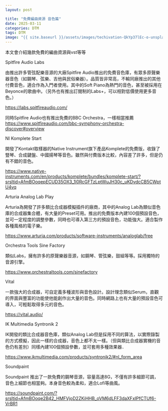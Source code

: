 ```yaml
---
layout: post

title: "免費編曲資源 音色篇"
date: 2025-03-11
categories: DTM
tags: DTM
image: "{{ site.baseurl }}/assets/images/techivation-QkYp37lEc-o-unsplash.jpg"
---
```


本文會介紹幾款免費的編曲資源與vst等等

Spitfire Audio Labs

由推出許多管弦配樂音源的大廠Spitfire Audio推出的免費音色庫，有眾多原聲樂器音色（如鋼琴、弦樂、吉他與民俗樂器）。品質皆非常高，不輸同廠推出的其他付費音色，適合作為入門者使用。其中的Soft Piano為熱門的音色，甚至被採用在Beyonce的歌曲中。（另外也有推出訂閱制的Labs+，可以相對低價使用更多音色。）

https://labs.spitfireaudio.com/

同時Spitfire Audio也有推出免費的BBC Orchestra，一樣相當推薦
https://www.spitfireaudio.com/bbc-symphony-orchestra-discover#overview

NI Komplete Start

開發了Kontakt取樣器的Native Instrument旗下產品Komplete的免費版，收錄了豎琴、合成鍵盤、中國揚琴等音色。雖然與付費版本比較，內容差了許多，但是仍有不錯的音色。

https://www.native-instruments.com/en/products/komplete/bundles/komplete-start/?srsltid=AfmBOoqepECUD35OX3_1l0RcGFTzLptWuJH30c_uKDvdcCB5CWptU4vq

Arturia Analog Lab Play

Arturia為開發了許多類比合成器模擬插件的廠商，其中的Analog Lab為類似音色庫的合成器集合體，有大量的Preset可用。推出的免費版本內建100個預設音色，並可一定程度的調整參數，同時也可導入第三方的預設音色，功能強大。適合製作各種風格的電子樂。

https://www.arturia.com/products/software-instruments/analoglab/free

Orchestra Tools Sine Factory

類似Labs，擁有許多的原聲樂器音源，如鋼琴、管弦樂，鼓組等等。採用獨特的音源引擎。

https://www.orchestraltools.com/sinefactory

Vital

一款強大的合成器，可自定義多種波形與音色設計。設計理念類似Serum，直觀的界面與豐富的功能使他能創作出大量的音色。同時網路上也有大量的預設音色可導入，可輕鬆取得多元的音色。

https://vital.audio/

IK Multimedia Syntronik 2

IK開發的類比合成器音色庫，類似Analog Lab但是採用不同的算法，以實際錄製的方式模擬，因此一樣的合成器，音色上都不太一樣。（但與類比合成器實機的音色仍有差別）同樣內建100個預設參數，並可套用多種效果器．

https://www.ikmultimedia.com/products/syntronik2/#nl_form_area

Soundpaint

Soundpaint 推出了一款免費的鋼琴音源，容量高達8G，不僅有許多細節可調，音色上細節也相當夠。本身音色較為柔和，適合Lofi等曲風。

https://soundpaint.com/?srsltid=AfmBOoqe2B42_HMFVjoD2ZKiHHB_oVM6dLFF3daXFxIPfCTUf6-VrBR1
